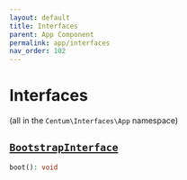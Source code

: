 ```yaml
---
layout: default
title: Interfaces
parent: App Component
permalink: app/interfaces
nav_order: 102
---
```




# Interfaces

(all in the `Centum\Interfaces\App` namespace)



## [`BootstrapInterface`](https://github.com/SidRoberts/centum/blob/main/src/Interfaces/App/BootstrapInterface.php)

```php
boot(): void
```
